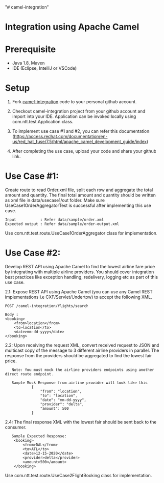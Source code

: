 "# camel-integration" 

# Integration using Apache Camel

# Prerequisite

   - Java 1.8, Maven 
   - IDE (Eclipse, IntelliJ or VSCode)    
    
# Setup 

1. Fork [camel-integration](https://github.com/writemevenkat/camel-integration) code to your personal github account.
  
2. Checkout camel-integration project from your github account and import into your IDE. Application can be invoked locally
   using com.ntt.test.Application class.
   
3. To implement use case #1 and #2, you can refer this documentation (https://access.redhat.com/documentation/en-us/red_hat_fuse/7.5/html/apache_camel_development_guide/index)
  
3. After completing the use case, upload your code and share your github link.       
    
# Use Case #1: 

  Create route to read Order.xml file, split each row and aggregate the total amount and quantity. The final total 
  amount and quantity should be written as xml file in data/usecase1/out folder. Make sure UseCase1OrderAggregatorTest
  is successful after implementing this use case. 
    
    Input           : Refer data/sample/order.xml
    Expected output : Refer data/sample/order-output.xml
 
Use com.ntt.test.route.UseCase1OrderAggregator class for implementation. 

# Use Case #2:
  Develop REST API using Apache Camel to find the lowest airline fare price by integrating with multiple airline providers.
  You should cover integration best practices like exception handling, redelivery, logging etc as part of this use case. 
  
    
  2.1: Expose REST API using Apache Camel (you can use any Camel REST implementations i.e CXF/Servlet/Undertow) 
  to accept the following XML.
    
    POST /camel-integration/flights/search
    
    Body :
    <booking>
        <from>location</from>
        <to>location</to>
        <date>mm-dd-yyyy</date>
    </booking>    
    
  2.2: Upon receiving the request XML, convert received request to JSON and multicast copy of the message 
       to 3 different airline providers in parallel. The response from the providers should be aggregated to find 
       the lowest fair price. 
       
       Note: You must mock the airline providers endpoints using another direct route endpoint.
                
       Sample Mock Response from airline provider will look like this 
                {
                    "from": "location",
                    "to": "location",
                    "date": "mm-dd-yyyy",
                    "provider": "delta",
                    "amount": 500                
                }
                
  2.4: The final response XML with the lowest fair should be sent back to the consumer. 
       
       Sample Expected Response:        
        <booking>
            <from>DAL</from>
            <to>ATL</to>
            <date>12-15-2020</date>
            <provider>delta</provider>
            <amount>500</amount>
        </booking>
                
Use com.ntt.test.route.UseCase2FlightBooking class for implementation.    
    
    
    
